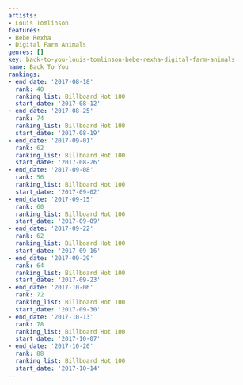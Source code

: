 ```yaml
---
artists:
- Louis Tomlinson
features:
- Bebe Rexha
- Digital Farm Animals
genres: []
key: back-to-you-louis-tomlinson-bebe-rexha-digital-farm-animals
name: Back To You
rankings:
- end_date: '2017-08-18'
  rank: 40
  ranking_list: Billboard Hot 100
  start_date: '2017-08-12'
- end_date: '2017-08-25'
  rank: 74
  ranking_list: Billboard Hot 100
  start_date: '2017-08-19'
- end_date: '2017-09-01'
  rank: 62
  ranking_list: Billboard Hot 100
  start_date: '2017-08-26'
- end_date: '2017-09-08'
  rank: 56
  ranking_list: Billboard Hot 100
  start_date: '2017-09-02'
- end_date: '2017-09-15'
  rank: 60
  ranking_list: Billboard Hot 100
  start_date: '2017-09-09'
- end_date: '2017-09-22'
  rank: 62
  ranking_list: Billboard Hot 100
  start_date: '2017-09-16'
- end_date: '2017-09-29'
  rank: 64
  ranking_list: Billboard Hot 100
  start_date: '2017-09-23'
- end_date: '2017-10-06'
  rank: 72
  ranking_list: Billboard Hot 100
  start_date: '2017-09-30'
- end_date: '2017-10-13'
  rank: 78
  ranking_list: Billboard Hot 100
  start_date: '2017-10-07'
- end_date: '2017-10-20'
  rank: 88
  ranking_list: Billboard Hot 100
  start_date: '2017-10-14'
---
```


